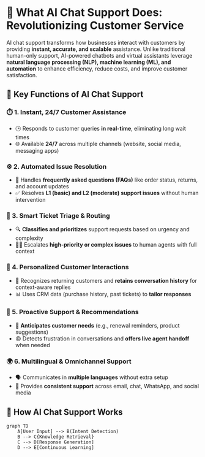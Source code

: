 # 🌟 What AI Chat Support Does: Revolutionizing Customer Service

AI chat support transforms how businesses interact with customers by providing **instant, accurate, and scalable** assistance. Unlike traditional human-only support, AI-powered chatbots and virtual assistants leverage **natural language processing (NLP), machine learning (ML), and automation** to enhance efficiency, reduce costs, and improve customer satisfaction.

## 🚀 Key Functions of AI Chat Support

### ⏱️ 1. Instant, 24/7 Customer Assistance
- 🕒 Responds to customer queries **in real-time**, eliminating long wait times
- 🌐 Available **24/7** across multiple channels (website, social media, messaging apps)

### ⚙️ 2. Automated Issue Resolution
- 🤖 Handles **frequently asked questions (FAQs)** like order status, returns, and account updates
- ✅ Resolves **L1 (basic) and L2 (moderate) support issues** without human intervention

### 🎯 3. Smart Ticket Triage & Routing
- 🔍 **Classifies and prioritizes** support requests based on urgency and complexity
- 👩💼 Escalates **high-priority or complex issues** to human agents with full context

### 🎨 4. Personalized Customer Interactions
- 👋 Recognizes returning customers and **retains conversation history** for context-aware replies
- 📊 Uses CRM data (purchase history, past tickets) to **tailor responses**

### 🔮 5. Proactive Support & Recommendations
- 📅 **Anticipates customer needs** (e.g., renewal reminders, product suggestions)
- 😠 Detects frustration in conversations and **offers live agent handoff** when needed

### 🌍 6. Multilingual & Omnichannel Support
- 🗣️ Communicates in **multiple languages** without extra setup
- 📱 Provides **consistent support** across email, chat, WhatsApp, and social media

## 🔄 How AI Chat Support Works

```mermaid
graph TD
    A[User Input] --> B(Intent Detection)
    B --> C{Knowledge Retrieval}
    C --> D[Response Generation]
    D --> E[Continuous Learning]
